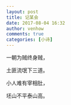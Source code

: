 ```yaml
---
layout: post
title: 记某会
date: 2017-08-04 16:32
author: venhow
comments: true
categories: [小诗]
---
```

一朝为贼终身贼，

土匪流氓下三道。

小人难有宰相肚，

坯山不平泰山高。
